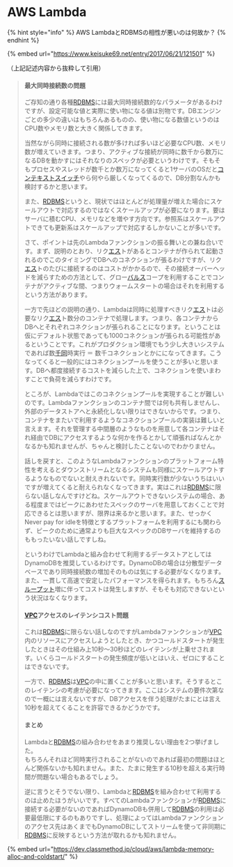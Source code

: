 # AWS Lambda



{% hint style="info" %}
AWS LambdaとRDBMSの相性が悪いのは何故か？
{% endhint %}

{% embed url="https://www.keisuke69.net/entry/2017/06/21/121501" %}

（上記記述内容から抜粋して引用）

> #### 最大同時接続数の問題
>
> ご存知の通り各種[RDBMS](http://d.hatena.ne.jp/keyword/RDBMS)には最大同時接続数的なパラメータがあるわけですが、設定可能な値と実際に使い物になる値は別物です。DBエンジンごとの多少の違いはもちろんあるものの、使い物になる数値というのはCPU数やメモリ数と大きく関係してきます。
>
> 当然ながら同時に接続される数が多ければ多いほど必要なCPU数、メモリ数が増えていきます。つまり、アクティブな接続が同時に数千から数万になるDBを動かすにはそれなりのスペックが必要というわけです。そもそもプロセスやスレッドが数千とか数万になってくると1サーバのOSだと[コンテキストスイッチ](http://d.hatena.ne.jp/keyword/%A5%B3%A5%F3%A5%C6%A5%AD%A5%B9%A5%C8%A5%B9%A5%A4%A5%C3%A5%C1)やら何やら厳しくなってくるので、DB分割なんかも検討するかと思います。
>
> また、[RDBMS](http://d.hatena.ne.jp/keyword/RDBMS)というと、現状ではほとんどが処理量が増えた場合にスケールアウトで対応するのではなくスケールアップが必要になります。要はサーバに積むCPU、メモリなどを増やす方向です。参照系はスケールアウトできても更新系はスケールアップで対応するしかないことが多いです。
>
> さて、ポイントは先のLambdaファンクションの振る舞いとの兼ね合いです。まず、説明のとおり、リク[エス](http://d.hatena.ne.jp/keyword/%A5%A8%A5%B9)トがあるとコンテナが作られて起動されるのでこのタイミングでDBへのコネクションが張るわけですが、リク[エス](http://d.hatena.ne.jp/keyword/%A5%A8%A5%B9)トのたびに接続するのはコストがかかるので、その接続オーバーヘッドを減らすための方法として、グロー[バルス](http://d.hatena.ne.jp/keyword/%A5%D0%A5%EB%A5%B9)コープを利用することでコンテナがアクティブな間、つまりウォームスタートの場合はそれを利用するという方法があります。
>
> 一方で先ほどの説明の通り、Lambdaは同時に処理すべきリク[エス](http://d.hatena.ne.jp/keyword/%A5%A8%A5%B9)トは必要なリク[エス](http://d.hatena.ne.jp/keyword/%A5%A8%A5%B9)ト数分のコンテナで処理します。つまり、各コンテナからDBへとそれぞれコネクションが張られることになります。ということは仮にデフォルト状態であっても1000コネクションが張られる可能性があるということです。これがプロダクション環境でもう少し大きいシステムであれば数[千同](http://d.hatena.ne.jp/keyword/%C0%E9%C6%B1)時実行 ＝ 数千コネクションとかにになってきます。こうなってくると一般的にはコネクションプールを使うことが多いと思います。DBへ都度接続するコストを減らした上で、コネクションを使いまわすことで負荷を減らすわけです。
>
> ところが、Lambdaではこのコネクションプールを実現することが難しいのです。Lambdaファンクションのコンテナ間では何も共有しませんし、外部のデータストアへと永続化しない限りはできないからです。つまり、コンテナをまたいで利用するようなコネクションプールの実装は難しいと言えます。それを管理する中間層のようなものを用意して各コンテナはそれ経由でDBにアクセスするような何かを作るとかして頑張ればなんとかなるかも知れませんが、ちゃんと検討したことないのでわかりません。
>
> 話しを戻すと、このようなLambdaファンクションのプラットフォーム特性を考えるとダウンストリームとなるシステムも同様にスケールアウトするようなものでないと耐えきれないです。同時実行数が少ないうちはいいですが増えてくると耐えられなくなってきます。実はこれは[RDBMS](http://d.hatena.ne.jp/keyword/RDBMS)に限らない話しなんですけどね。スケールアウトできないシステムの場合、ある程度まではピークにあわせたスペックのサーバを用意しておくことで対応できるとは思いますが、限界は来るかと思います。また、せっかくNever pay for idleを特徴とするプラットフォームを利用するにも関わらず、ピークのために通常よりも巨大なスペックのDBサーバを維持するのももったいない話しですしね。
>
> というわけでLambdaと組み合わせて利用するデータストアとしてはDynamoDBを推奨しているわけです。DynamoDBの場合は分散型データベースであり同時接続数の増加そのものは気にする必要がなくなります。また、一貫して高速で安定したパフォーマンスを得られます。もちろん[スループット](http://d.hatena.ne.jp/keyword/%A5%B9%A5%EB%A1%BC%A5%D7%A5%C3%A5%C8)増に伴ってコストは発生しますが、そもそも対応できないという状況はなくなります。
>
> #### [VPC](http://d.hatena.ne.jp/keyword/VPC)アクセスのレイテンシコスト問題
>
> これは[RDBMS](http://d.hatena.ne.jp/keyword/RDBMS)に限らない話しなのですがLambdaファンクションが[VPC](http://d.hatena.ne.jp/keyword/VPC)内のリソースにアクセスしようとしたとき、かつコールドスタートが発生したときはその仕組み上10秒〜30秒ほどのレイテンシが上乗せされます。いくらコールドスタートの発生頻度が低いとはいえ、ゼロにすることはできないです。
>
> 一方で、[RDBMS](http://d.hatena.ne.jp/keyword/RDBMS)は[VPC](http://d.hatena.ne.jp/keyword/VPC)の中に置くことが多いと思います。そうするとこのレイテンシの考慮が必要になってきます。ここはシステムの要件次第なので一概には言えないですが、DBアクセスを伴う処理がたまにとは言え10秒を超えてくることを許容できるかどうかです。
>
> #### まとめ
>
> Lambdaと[RDBMS](http://d.hatena.ne.jp/keyword/RDBMS)の組み合わせをあまり推奨しない理由を2つ挙げました。  
> もちろんそれほど同時実行されることがないのであれば最初の問題はほとんど関係ないかも知れません。また、たまに発生する10秒を超える実行時間が問題ない場合もあるでしょう。
>
> 逆に言うとそうでない限り、Lambdaと[RDBMS](http://d.hatena.ne.jp/keyword/RDBMS)を組み合わせて利用するのは止めたほうがいいです。すべてのLambdaファンクションが[RDBMS](http://d.hatena.ne.jp/keyword/RDBMS)に接続する必要がないのであればDynamoDBも併用して[RDBMS](http://d.hatena.ne.jp/keyword/RDBMS)の利用は必要最低限にするのもありですし、処理によってはLambdaファンクションのアクセス先はあくまでもDynamoDBにしてストリームを使って非同期に[RDBMS](http://d.hatena.ne.jp/keyword/RDBMS)に反映するという方法が取れるかも知れません。



{% embed url="https://dev.classmethod.jp/cloud/aws/lambda-memory-alloc-and-coldstart/" %}



